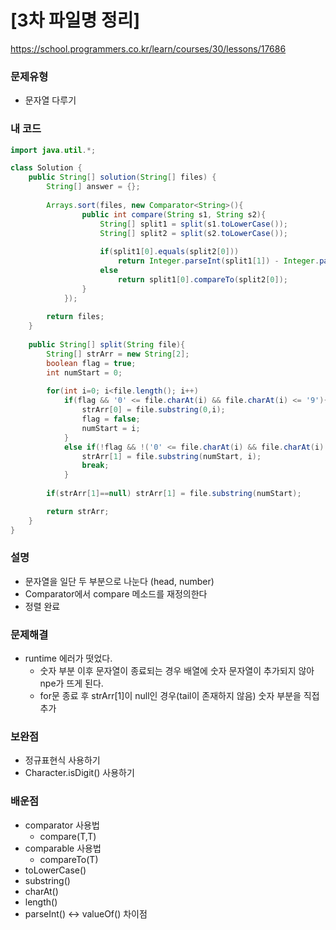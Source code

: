 # [3차 파일명 정리] 

https://school.programmers.co.kr/learn/courses/30/lessons/17686

### 문제유형
- 문자열 다루기

### 내 코드
```java
import java.util.*;

class Solution {
    public String[] solution(String[] files) {
        String[] answer = {};
        
        Arrays.sort(files, new Comparator<String>(){
                public int compare(String s1, String s2){
                    String[] split1 = split(s1.toLowerCase());
                    String[] split2 = split(s2.toLowerCase());
                    
                    if(split1[0].equals(split2[0]))
                        return Integer.parseInt(split1[1]) - Integer.parseInt(split2[1]);
                    else
                        return split1[0].compareTo(split2[0]);
                }
            });
        
        return files;
    }
    
    public String[] split(String file){
        String[] strArr = new String[2];
       	boolean flag = true;
        int numStart = 0;
        
        for(int i=0; i<file.length(); i++)
            if(flag && '0' <= file.charAt(i) && file.charAt(i) <= '9'){
                strArr[0] = file.substring(0,i);
                flag = false;
                numStart = i;
            }
        	else if(!flag && !('0' <= file.charAt(i) && file.charAt(i) <= '9')){
                strArr[1] = file.substring(numStart, i);
                break;
            }
        
        if(strArr[1]==null) strArr[1] = file.substring(numStart);

        return strArr;
    }
}
```

### 설명
- 문자열을 일단 두 부분으로 나눈다 (head, number)
- Comparator에서 compare 메소드를 재정의한다
- 정렬 완료

### 문제해결
- runtime 에러가 떳었다. 
    - 숫자 부분 이후 문자열이 종료되는 경우 배열에 숫자 문자열이 추가되지 않아 npe가 뜨게 된다.
    - for문 종료 후 strArr[1]이 null인 경우(tail이  존재하지 않음) 숫자 부분을 직접 추가

### 보완점
- 정규표현식 사용하기
- Character.isDigit() 사용하기

### 배운점
- comparator 사용법 
    - compare(T,T)
- comparable 사용법
    - compareTo(T)
- toLowerCase()
- substring()
- charAt()
- length()
- parseInt() <-> valueOf() 차이점